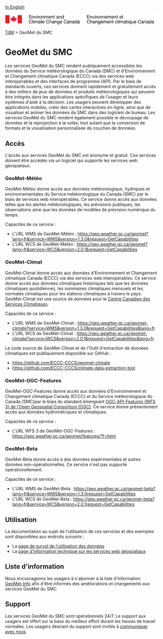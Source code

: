 [In English](readme_en.md)

![ECCC logo](../img_eccc-logo.png)

[TdM](../readme_fr.md) > GeoMet du SMC


# GeoMet du SMC

Les services GeoMet du SMC rendent publiquement accessibles les données du Service météorologique du Canada (SMC) et d'Environnement et Changement climatique Canada (ECCC) via des services web interopérables et des interfaces de programme (API). Par le biais de standards ouverts, ces services donnent rapidement et gratuitement accès à des milliers de jeux de données et produits météorologiques qui peuvent être intégrés dans les applications spécifiques de l'usager et leurs systèmes d'aide à la décision. Les usagers peuvent développer des applications mobiles, créer des cartes interactives en-ligne, ainsi que de visualiser et animer les données du SMC dans des logiciels de bureau. Les services GeoMet du SMC rendent également possible le découpage de données et la reprojection à la volée, tout autant que la conversion de formats et la visualisation personnalisée de couches de données.


## Accès

L'accès aux services GeoMet du SMC est anonyme et gratuit. Ces services doivent être accédés via un logiciel qui supporte les services web géospatiaux.


### GeoMet-Météo

GeoMet-Météo donne accès aux données météorologique, hydriques et environnementales du Service météorologique du Canada (SMC) par le biais de services web interopérables. Ce service donne accès aux données telles que les alertes météorologiques, les prévisions publiques, les observations ainsi que les données de modèles de prévision numérique du temps.

Capacités de ce service :
* L'URL WMS de GeoMet-Météo : https://geo.weather.gc.ca/geomet?lang=fr&service=WMS&version=1.3.0&request=GetCapabilities
* L'URL WCS de GeoMet-Météo : https://geo.weather.gc.ca/geomet?lang=fr&service=WCS&version=2.0.1&request=GetCapabilities

### GeoMet-Climat

GeoMet-Climat donne accès aux données d'Environnement et Changement climatique Canada (ECCC) via des services web interopérables. Ce service donne accès aux données climatiques historiques tels que les données climatiques quotidiennes, les sommaires climatiques mensuels et les normales climatiques pour les stations climatiques à travers le pays. GeoMet-Climat est une source de données pour le [Centre Canadien des Services Climatiques](https://www.canada.ca/fr/environnement-changement-climatique/services/changements-climatiques/centre-canadien-services-climatiques.html).

Capacités de ce service :
* L'URL WMS de GeoMet-Climat : https://geo.weather.gc.ca/geomet-climate?service=WMS&version=1.3.0&request=GetCapabilities&lang=fr
* L'URL WCS de GeoMet-Climat : https://geo.weather.gc.ca/geomet-climate?service=WCS&version=2.0.1&request=GetCapabilities&lang=fr

Le code source de GeoMet-Climat et de l'Outil d'extraction de données climatiques est publiquement disponible sur GitHub :
* https://github.com/ECCC-CCCS/geomet-climate
* https://github.com/ECCC-CCCS/climate-data-extraction-tool

### GeoMet-OGC-Features

GeoMet-OGC-Features donne accès aux données d'Environnement et Changement climatique Canada (ECCC) et du Service météorologique du Canada (SMC)par le biais du standard émergeant [OGC-API-Features (WFS 3) de l'Open Geospatial Consortium (OGC)](https://github.com/opengeospatial/WFS_FES). Ce service donne présentement accès aux données hydrométriques et climatiques.

Capacités de ce service :
* L'URL WFS 3 de GeoMet-OGC-Features : https://geo.weather.gc.ca/geomet/features/?f=html

### GeoMet-Beta

GeoMet-Beta donne accès à des données expérimentales et autres données non-opérationnelles. Ce service n'est pas supporté opérationellement.

Capacités de ce service :
* L'URL WMS de GeoMet-Beta : https://geo.weather.gc.ca/geomet-beta?lang=fr&service=WMS&version=1.3.0request=GetCapabilities
* L'URL WCS de GeoMet-Beta : https://geo.weather.gc.ca/geomet-beta?lang=fr&service=WCS&version=2.0.1request=GetCapabilities


## Utilisation

La documentation au sujet de l'utilisation de ces services et des exemples sont disponibles aux endroits suivants :
* La [page de survol de l'utilisation des données](../usage-overview/readme_fr.md)
* La [page d'information technique sur les services web géospatiaux](web-services_fr.md)


## Liste d'information

Nous encourageons les usagers à s'abonner à la liste d'information [GeoMet-Info](https://lists.ec.gc.ca/cgi-bin/mailman/listinfo/geomet-info) afin d'être informés des améliorations et changements aux services GeoMet du SMC.


## Support

Les services GeoMet du SMC sont opérationnels 24/7. Le support aux usagers est offert sur la base du meilleur effort durant les heures de travail normales. Les usagers désirant du support sont invités à [communiquer avec nous](https://www.meteo.gc.ca/mainmenu/contact_us_f.html).